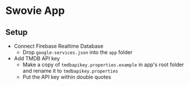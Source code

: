 # Swovie App

## Setup
  - Connect Firebase Realtime Database
    - Drop ``google-services.json`` into the ``app`` folder
  - Add TMDB API key
    - Make a copy of ``tmdbapikey.properties.example`` in app's root folder and rename it to ``tmdbapikey.properties``
    - Put the API key within double quotes